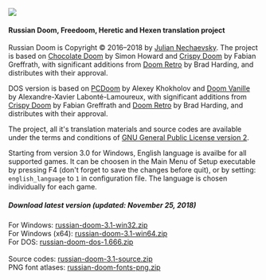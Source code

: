 ![](http://jnechaevsky.users.sourceforge.net/projects/rusdoom/files/russian_doom_git.png)

#### Russian Doom, Freedoom, Heretic and Hexen translation project 

Russian Doom is Copyright &copy; 2016&ndash;2018 by [Julian Nechaevsky](http://jnechaevsky.users.sourceforge.net/author.html). The project is based on [Chocolate Doom](https://www.chocolate-doom.org) by Simon Howard and [Crispy Doom](http://fabiangreffrath.github.io/crispy-doom) by Fabian Greffrath, with significant additions from [Doom Retro](http://doomretro.com) by Brad Harding, and distributes with their approval.

DOS version is based on [PCDoom](https://github.com/nukeykt/PCDoom-v2) by Alexey Khokholov and [Doom Vanille](https://github.com/AXDOOMER/doom-vanille) by Alexandre-Xavier Labonté-Lamoureux, with significant additions from [Crispy Doom](http://fabiangreffrath.github.io/crispy-doom) by Fabian Greffrath and [Doom Retro](http://doomretro.com) by Brad Harding, and distributes with their approval. 

The project, all it's translation materials and source codes are available under the terms and conditions of [GNU General Public License version 2](https://github.com/JNechaevsky/russian-doom/blob/master/LICENSE.txt).

Starting from version 3.0 for Windows, English language is availbe for all supported games. It can be choosen in the Main Menu of Setup executable by pressing F4 (don't forget to save the changes before quit), or by setting: `english_language` to `1` in configuration file. The language is chosen individually for each game.

##### Download latest version (updated: November 25, 2018)

For Windows: [russian-doom-3.1-win32.zip](https://sourceforge.net/projects/jnechaevsky/files/Russian%20Doom/3.1/russian-doom-3.1-win32.zip/download)<br />
For Windows (x64): [russian-doom-3.1-win64.zip](https://sourceforge.net/projects/jnechaevsky/files/Russian%20Doom/3.1/russian-doom-3.1-win64.zip/download)<br />
For DOS: [russian-doom-dos-1.666.zip](https://sourceforge.net/projects/jnechaevsky/files/Russian%20Doom%20for%20DOS/1.666/russian-doom-dos-1.666.zip/download)<br /><br />
Source codes: [russian-doom-3.1-source.zip](https://sourceforge.net/projects/jnechaevsky/files/Russian%20Doom/3.1/russian-doom-3.1-source.zip/download)<br />
PNG font atlases: [russian-doom-fonts-png.zip](https://sourceforge.net/projects/jnechaevsky/files/PNG%20Fonts/russian-doom-fonts-png.zip/download)
